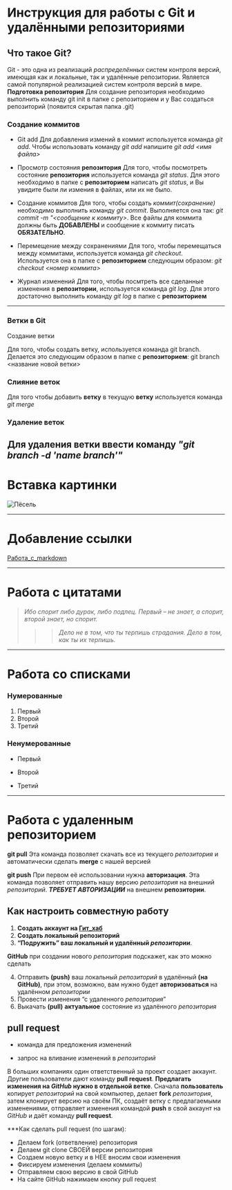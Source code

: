 # Инструкция для работы с Git и удалёнными репозиториями

## Что такое Git?
Git - это одна из реализаций *распределённых* систем контроля версий, имеющая как и локальные, так и удалённые репозитории. Является самой популярной реализацией систем контроля версий в мире.
**Подготовка репозитория**
Для создание репозитория необходимо выполнить команду git init  в папке с репозиторием и у Вас создаться репозиторий (появится скрытая папка .git)

### Создание коммитов

* Git add
Для добавления измений в коммит используется команда *git add*. Чтобы использовать команду *git add* напишите *git add <имя файла>*

* Просмотр состояния **репозитория**
Для того, чтобы посмотреть состояние **репозитория** используется команда *git status*. Для этого необходимо в папке с **репозиторием** написать *git status*, и Вы увидите были ли измения в файлах, или их не было.

* Создание коммитов
Для того, чтобы создать *коммит(сохранение)* необходимо выполнить команду *git commit*. Выполняется она так: *git commit -m "<сообщение к коммиту>*. Все файлы для коммита должны быть **ДОБАВЛЕНЫ** и сообщение к коммиту писать **ОБЯЗАТЕЛЬНО**.

* Перемещение между сохранениями
Для того, чтобы перемещаться между коммитами, используется команда *git checkout*. Используется она в папке с **репозиторием** следующим образом: *git checkout <номер коммита>*

* Журнал изменений
Для того, чтобы посмтреть все сделанные изменения в **репозитории**, используется команда *git log*. Для этого достаточно выполнить команду *git log* в папке с **репозиторием**

---

### Ветки в Git

Создание ветки

Для того, чтобы создать ветку, используется команда git branch. Делается это следующим образом в папке с **репозиторием**: git branch <название новой ветки>

### Слияние веток

Для того чтобы добавить **ветку** в текущую **ветку** используется команда *git merge <name branch>*

### Удаление веток
Для удаления ветки ввести команду *"git branch -d 'name branch'"*
---

# Вставка картинки

![Пёсель](https://wikipet.ru/uploads/posts/2017-11/1511266362_puppy.jpg)

***

# Добавление ссылки

[Работа_с_markdown](https://ru.wikipedia.org/wiki/%D0%A4%D1%80%D0%B0%D0%BD%D1%86%D1%83%D0%B7%D1%81%D0%BA%D0%B8%D0%B9_%D0%B1%D1%83%D0%BB%D1%8C%D0%B4%D0%BE%D0%B3)

---
# Работа с цитатами

>*Ибо спорит либо дурак, либо подлец. Первый – не знает, а спорит, второй знает, но спорит.*
>>> *Дело не в том, что ты терпишь страдания. Дело в том, как ты их терпишь.*

***

# Работа со списками 

### Нумерованные

1. Первый
2. Второй
3. Третий

### Ненумерованные

* Первый
+ Второй
- Третий

---
# Работа с удаленным репозиторием

**git pull**
Эта команда позволяет скачать все из текущего *репозитория* и автоматически сделать **merge** с нашей версией

**git push**
При первом её использовании нужна **авторизация**.
Эта команда позволяет отправить нашу версию *репозитория* на внешний *репозиторий*. _**ТРЕБУЕТ АВТОРИЗАЦИИ**_ на внешнем **репозитории**.

## Как настроить совместную работу

1. **Создать аккаунт на [Гит_хаб](GitHub.com)**
2. **Создать локальный репозиторий**
3. **“Подружить” ваш локальный и удалённый _репозитории_**.

**GitHub** при создании нового *репозитория* подскажет, как это можно сделать
    
4. Отправить **(push)** ваш локальный *репозиторий* в удалённый **(на GitHub)**, при этом, возможно, вам нужно будет **авторизоваться** на удалённом *репозитории*
5. Провести изменения “с удаленного *репозитория*”
6. Выкачать **(pull)** **актуальное** состояние из удалённого *репозитория*

## pull request

- команда для предложения изменений 

- запрос на вливание изменений в *репозиторий*

В больших компаниях один ответственный за проект создает аккаунт. Другие пользователи дают команду **pull request**. **Предлагать изменения на _GitHub_ нужно в отдельной ветке**. 
Сначала **пользователь** копирует *репозиторий* на свой компьютер, делает **fork** *репозитория*, затем клонирует версию на своём ПК, создаёт ветку с предлагаемыми изменениями, отправляет изменения командой **push** в свой аккаунт на *GitHub* и даёт команду **pull request**.
    
***Как сделать pull request (по шагам):

- Делаем fork (ответвление) репозитория
- Делаем git clone СВОЕЙ версии репозитория
- Создаем новую ветку и в НЕЕ вносим свои изменения
- Фиксируем изменения (делаем коммиты)
- Отправляем свою версию в свой GitHub
- На сайте GitHub нажимаем кнопку pull request


